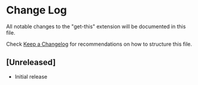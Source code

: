 # Change Log

All notable changes to the "get-this" extension will be documented in this file.

Check [Keep a Changelog](http://keepachangelog.com/) for recommendations on how to structure this file.

## [Unreleased]

- Initial release